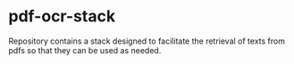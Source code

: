 # pdf-ocr-stack
Repository contains a stack designed to facilitate the retrieval of texts from pdfs so that they can be used as needed.
